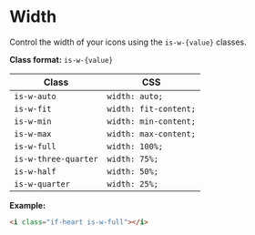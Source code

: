 # Width

Control the width of your icons using the `is-w-{value}` classes.

**Class format:** `is-w-{value}`

| Class | CSS |
| --- | --- |
| `is-w-auto` | `width: auto;` |
| `is-w-fit` | `width: fit-content;` |
| `is-w-min` | `width: min-content;` |
| `is-w-max` | `width: max-content;` |
| `is-w-full` | `width: 100%;` |
| `is-w-three-quarter` | `width: 75%;` |
| `is-w-half` | `width: 50%;` |
| `is-w-quarter` | `width: 25%;` |

**Example:**
```html
<i class="if-heart is-w-full"></i>
```
